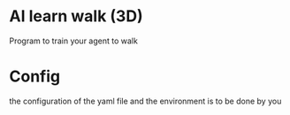 # AI learn walk (3D)
Program to train your agent to walk

# Config
the configuration of the yaml file and the environment is to be done by you
